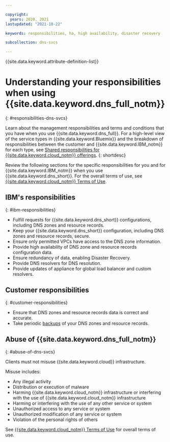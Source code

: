```yaml
---

copyright:
  years: 2020, 2021
lastupdated: "2021-10-22"

keywords: responsibilities, ha, high availability, disaster recovery

subcollection: dns-svcs

---
```


{{site.data.keyword.attribute-definition-list}}

# Understanding your responsibilities when using {{site.data.keyword.dns_full_notm}}
{: #responsibilities-dns-svcs}

Learn about the management responsibilities and terms and conditions that you have when you use {{site.data.keyword.dns_full}}. For a high-level view of the service types in {{site.data.keyword.Bluemix}} and the breakdown of responsibilities between the customer and {{site.data.keyword.IBM_notm}} for each type, see [Shared responsibilities for {{site.data.keyword.cloud_notm}} offerings](/docs/overview?topic=overview-shared-responsibilities).
{: shortdesc}

Review the following sections for the specific responsibilities for you and for {{site.data.keyword.IBM_notm}} when you use {{site.data.keyword.dns_short}}. For the overall terms of use, see [{{site.data.keyword.cloud_notm}} Terms of Use](/docs/overview?topic=overview-terms).

## IBM's responsibilities
{: #ibm-responsibilities}

- Fulfill requests for {{site.data.keyword.dns_short}} configurations, including DNS zones and resource records.
- Keep your {{site.data.keyword.dns_short}} configuration, including DNS zones and resource records, secure.
- Ensure only permitted VPCs have access to the DNS zone information.
- Provide high availability of DNS zone and resource records configuration data.
- Ensure redundancy of data, enabling Disaster Recovery.
- Provide DNS resolvers for DNS resolution.
- Provide updates of appliance for global load balancer and custom resolvers.

## Customer responsibilities
{: #customer-responsibilities}

- Ensure that DNS zones and resource records data is correct and accurate.
- Take periodic [backups](/docs/dns-svcs?topic=dns-svcs-writing-dns-svcs-config-to-file) of your DNS zones and resource records.

## Abuse of {{site.data.keyword.dns_full_notm}}
{: #abuse-of-dns-svcs}

Clients must not misuse {{site.data.keyword.cloud}} infrastructure.

Misuse includes:
- Any illegal activity
- Distribution or execution of malware
- Harming {{site.data.keyword.cloud_notm}} infrastructure or interfering with the use of {{site.data.keyword.cloud_notm}} infrastructure
- Harming or interfering with the use of any other service or system
- Unauthorized access to any service or system
- Unauthorized modification of any service or system
- Violation of the personal rights of others

See [{{site.data.keyword.cloud_notm}} Terms of Use](/docs/overview?topic=overview-terms) for overall terms of use.
